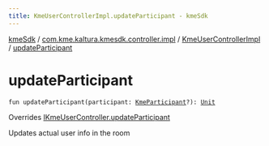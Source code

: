 ```yaml
---
title: KmeUserControllerImpl.updateParticipant - kmeSdk
---
```


[kmeSdk](../../index.html) / [com.kme.kaltura.kmesdk.controller.impl](../index.html) / [KmeUserControllerImpl](index.html) / [updateParticipant](./update-participant.html)

# updateParticipant

`fun updateParticipant(participant: `[`KmeParticipant`](../../com.kme.kaltura.kmesdk.ws.message.participant/-kme-participant/index.html)`?): `[`Unit`](https://kotlinlang.org/api/latest/jvm/stdlib/kotlin/-unit/index.html)

Overrides [IKmeUserController.updateParticipant](../../com.kme.kaltura.kmesdk.controller/-i-kme-user-controller/update-participant.html)

Updates actual user info in the room

